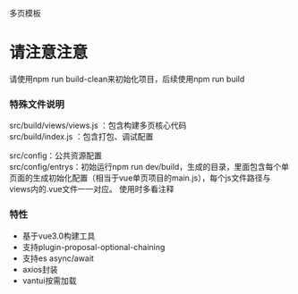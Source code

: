 多页模板
# 请注意注意  
请使用npm run build-clean来初始化项目，后续使用npm run build

### 特殊文件说明
src/build/views/views.js ：包含构建多页核心代码  
src/build/index.js ：包含打包、调试配置  

src/config：公共资源配置  
src/config/entrys：初始运行npm run dev/build，生成的目录，里面包含每个单页面的生成初始化配置（相当于vue单页项目的main.js），每个js文件路径与views内的.vue文件一一对应。
使用时多看注释

### 特性
* 基于vue3.0构建工具
* 支持plugin-proposal-optional-chaining
* 支持es async/await
* axios封装
* vantui按需加载
